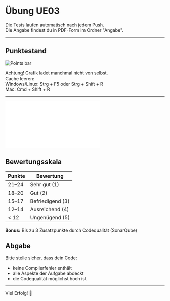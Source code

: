 # Übung UE03

Die Tests laufen automatisch nach jedem Push.  
Die Angabe findest du in PDF-Form im Ordner "Angabe".

---

## Punktestand
![Points bar](../../blob/status/.github/icons/points-bar.svg)

Achtung! Grafik ladet manchmal nicht von selbst.  
Cache leeren:  
Windows/Linux: Strg + F5 oder Strg + Shift + R  
Mac: Cmd + Shift + R

---

![Detaillierte Punkteübersicht](../../blob/status/.github/icons/points-table.md)

## Bewertungsskala

| Punkte | Bewertung       |
|--------|-----------------|
| 21–24  | Sehr gut (1)    |
| 18–20  | Gut (2)          |
| 15–17  | Befriedigend (3) |
| 12–14  | Ausreichend (4)  |
| < 12   | Ungenügend (5)   |

**Bonus:** Bis zu 3 Zusatzpunkte durch Codequalität (SonarQube)

## Abgabe

Bitte stelle sicher, dass dein Code:
- keine Compilerfehler enthält
- alle Aspekte der Aufgabe abdeckt
- die Codequalität möglichst hoch ist

---

Viel Erfolg! 💪
